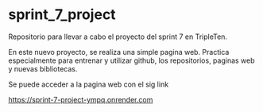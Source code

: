 # sprint_7_project
Repositorio para llevar a cabo el proyecto del sprint 7 en TripleTen.

En este nuevo proyecto, se realiza una simple pagina web. Practica especialmente para entrenar y utilizar github, los repositorios, paginas web y nuevas bibliotecas.

Se puede acceder a la pagina web con el sig link

https://sprint-7-project-ympq.onrender.com
